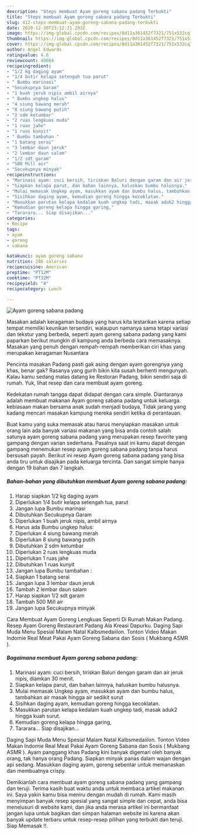 ```yaml
---
description: "Steps membuat Ayam goreng sabana padang Terbukti"
title: "Steps membuat Ayam goreng sabana padang Terbukti"
slug: 412-steps-membuat-ayam-goreng-sabana-padang-terbukti
date: 2020-12-30T23:12:21.293Z
image: https://img-global.cpcdn.com/recipes/8d11a361452f7321/751x532cq70/ayam-goreng-sabana-padang-foto-resep-utama.jpg
thumbnail: https://img-global.cpcdn.com/recipes/8d11a361452f7321/751x532cq70/ayam-goreng-sabana-padang-foto-resep-utama.jpg
cover: https://img-global.cpcdn.com/recipes/8d11a361452f7321/751x532cq70/ayam-goreng-sabana-padang-foto-resep-utama.jpg
author: Angel Edwards
ratingvalue: 4.6
reviewcount: 40664
recipeingredient:
- "1/2 kg daging ayam"
- "1/4 butir kelapa setengah tua parut"
- " Bumbu marinasi"
- "Secukupnya Garam"
- "1 buah jeruk nipis ambil airnya"
- " Bumbu ungkep halus"
- "4 siung bawang merah"
- "8 siung bawang putih"
- "2 sdm ketumbar"
- "2 ruas lengkuas muda"
- "1 ruas jahe"
- "1 ruas kunyit"
- " Bumbu tambahan "
- "1 batang serai"
- "3 lembar daun jeruk"
- "2 lembar daun salam"
- "1/2 sdt garam"
- "500 Mill air"
- "Secukupnya minyak"
recipeinstructions:
- "Marinasi ayam: cuci bersih, tiriskan Baluri dengan garam dan air jeruk nipis, diamkan 30 menit."
- "Siapkan kelapa parut, dan bahan lainnya, haluskan bumbu halusnya."
- "Mulai memasak Ungkep ayam, masukkan ayam dan bumbu halus, tambahkan air masak hingga air sedikit surut"
- "Sisihkan daging ayam, kemudian goreng hingga kecoklatan."
- "Masukkan parutan kelapa kedalam kuah ungkep tadi, masak aduk2 hingga kuah surut."
- "Kemudian goreng kelapa hingga garing,"
- "Tararara... Siap disajikan..."
categories:
- Recipe
tags:
- ayam
- goreng
- sabana

katakunci: ayam goreng sabana 
nutrition: 286 calories
recipecuisine: American
preptime: "PT12M"
cooktime: "PT32M"
recipeyield: "4"
recipecategory: Lunch

---
```



![Ayam goreng sabana padang](https://img-global.cpcdn.com/recipes/8d11a361452f7321/751x532cq70/ayam-goreng-sabana-padang-foto-resep-utama.jpg)

Masakan adalah keragaman budaya yang harus kita lestarikan karena setiap tempat memiliki keunikan tersendiri, walaupun namanya sama tetapi variasi dan tekstur yang berbeda, seperti ayam goreng sabana padang yang kami paparkan berikut mungkin di kampung anda berbeda cara memasaknya. Masakan yang penuh dengan rempah-rempah memberikan ciri khas yang merupakan keragaman Nusantara

Pencinta masakan Padang pasti gak asing dengan ayam gorengnya yang khas, benar gak? Rasanya yang gurih bikin kita susah berhenti mengunyah. Kalau kamu sedang malas datang ke Restoran Padang, bikin sendiri saja di rumah. Yuk, lihat resep dan cara membuat ayam goreng.

Kedekatan rumah tangga dapat didapat dengan cara simple. Diantaranya adalah membuat makanan Ayam goreng sabana padang untuk keluarga. kebiasaan makan bersama anak sudah menjadi budaya, Tidak jarang yang kadang mencari masakan kampung mereka sendiri ketika di perantauan.

Buat kamu yang suka memasak atau harus menyiapkan masakan untuk orang lain ada banyak variasi makanan yang bisa anda contoh salah satunya ayam goreng sabana padang yang merupakan resep favorite yang gampang dengan varian sederhana. Pasalnya saat ini kamu dapat dengan gampang menemukan resep ayam goreng sabana padang tanpa harus bersusah payah.
Berikut ini resep Ayam goreng sabana padang yang bisa anda tiru untuk disajikan pada keluarga tercinta. Dan sangat simple hanya dengan 19 bahan dan 7 langkah.


<!--inarticleads1-->

##### Bahan-bahan yang dibutuhkan membuat Ayam goreng sabana padang:

1. Harap siapkan 1/2 kg daging ayam
1. Diperlukan 1/4 butir kelapa setengah tua, parut
1. Jangan lupa  Bumbu marinasi
1. Dibutuhkan Secukupnya Garam
1. Diperlukan 1 buah jeruk nipis, ambil airnya
1. Harus ada  Bumbu ungkep halus:
1. Diperlukan 4 siung bawang merah
1. Diperlukan 8 siung bawang putih
1. Dibutuhkan 2 sdm ketumbar
1. Diperlukan 2 ruas lengkuas muda
1. Diperlukan 1 ruas jahe
1. Dibutuhkan 1 ruas kunyit
1. Jangan lupa  Bumbu tambahan :
1. Siapkan 1 batang serai
1. Jangan lupa 3 lembar daun jeruk
1. Tambah 2 lembar daun salam
1. Harap siapkan 1/2 sdt garam
1. Tambah 500 Mill air
1. Jangan lupa Secukupnya minyak


Cara Membuat Ayam Goreng Lengkuas Seperti Di Rumah Makan Padang. Resep Ayam Goreng Restaurant Padang Ala Kreasi Dapurku. Daging Sapi Muda Menu Spesial Malam Natal Kalbsmedaiilon. Tonton Video Makan Indomie Real Meat Pakai Ayam Goreng Sabana dan Sosis ( Mukbang ASMR ). 

<!--inarticleads2-->

##### Bagaimana membuat  Ayam goreng sabana padang:

1. Marinasi ayam: cuci bersih, tiriskan Baluri dengan garam dan air jeruk nipis, diamkan 30 menit.
1. Siapkan kelapa parut, dan bahan lainnya, haluskan bumbu halusnya.
1. Mulai memasak Ungkep ayam, masukkan ayam dan bumbu halus, tambahkan air masak hingga air sedikit surut
1. Sisihkan daging ayam, kemudian goreng hingga kecoklatan.
1. Masukkan parutan kelapa kedalam kuah ungkep tadi, masak aduk2 hingga kuah surut.
1. Kemudian goreng kelapa hingga garing,
1. Tararara... Siap disajikan...


Daging Sapi Muda Menu Spesial Malam Natal Kalbsmedaiilon. Tonton Video Makan Indomie Real Meat Pakai Ayam Goreng Sabana dan Sosis ( Mukbang ASMR ). Ayam panggang khas Padang kini banyak digemari oleh banyak orang, tak hanya orang Padang. Siapkan minyak panas dalam wajan dengan api sedang. Masukkan daging ayam, goreng sebentar untuk memanaskan dan membuatnya crispy. 

Demikianlah cara membuat ayam goreng sabana padang yang gampang dan teruji. Terima kasih buat waktu anda untuk membaca artikel makanan ini. Saya yakin kamu bisa meniru dengan mudah di rumah. Kami masih menyimpan banyak resep spesial yang sangat simple dan cepat, anda bisa menelusuri di website kami, dan jika anda merasa artikel ini bermanfaat jangan lupa untuk bagikan dan simpan halaman website ini karena akan banyak update terbaru untuk resep-resep pilihan yang terbukti dan teruji. Siap Memasak !!. 
